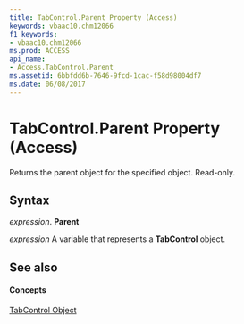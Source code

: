 ```yaml
---
title: TabControl.Parent Property (Access)
keywords: vbaac10.chm12066
f1_keywords:
- vbaac10.chm12066
ms.prod: ACCESS
api_name:
- Access.TabControl.Parent
ms.assetid: 6bbfdd6b-7646-9fcd-1cac-f58d98004df7
ms.date: 06/08/2017
---
```



# TabControl.Parent Property (Access)

Returns the parent object for the specified object. Read-only.


## Syntax

 _expression_. **Parent**

 _expression_ A variable that represents a **TabControl** object.


## See also


#### Concepts


[TabControl Object](tabcontrol-object-access.md)

